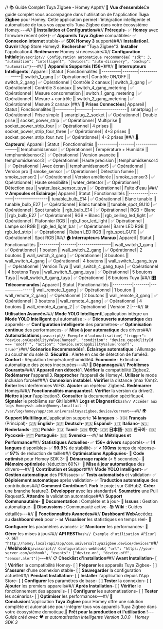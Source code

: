 // 📚 Guide Complet Tuya Zigbee - Homey App#// 🎯 **Vue d'ensemble**Ce guide complet vous accompagne dans l'utilisation de l'application **Tuya Zigbee** pour Homey. Cette application permet l'intégration intelligente et automatisée de tous vos appareils Tuya Zigbee dans votre écosystème Homey.---#// 🚀 **Installation et Configuration**##// **Prérequis**- ✅ **Homey** avec firmware récent (v8+)- ✅ **Appareils Tuya Zigbee** compatibles- ✅ **Connexion internet** stable- ✅ **SDK Homey 3** supporté##// **Installation**1. **Ouvrir** l'App Store Homey2. **Rechercher** "Tuya Zigbee"3. **Installer** l'application4. **Redémarrer** Homey si nécessaire##// **Configuration Initiale**```javascript// Configuration automatique recommandée{ "sdk": 3, "automation": "intelligent", "devices": "auto-discovery", "backup": "automatic"}```---#// 📱 **Appareils Supportés (156+)**##// **🔌 Interrupteurs Intelligents**| Appareil | Statut | Fonctionnalités ||----------|--------|-----------------|| switch_1_gang | ✅ Opérationnel | Contrôle ON/OFF || switch_2_gang | ✅ Opérationnel | Contrôle 2 canaux || switch_3_gang | ✅ Opérationnel | Contrôle 3 canaux || switch_4_gang_metering | ✅ Opérationnel | Mesure consommation || switch_1_gang_metering | ✅ Opérationnel | Mesure + contrôle || switch_2_gang_metering | ✅ Opérationnel | Mesure 2 canaux |##// **🔌 Prises Connectées**| Appareil | Statut | Fonctionnalités ||----------|--------|-----------------|| smartplug | ✅ Opérationnel | Prise simple || smartplug_2_socket | ✅ Opérationnel | Double prise || socket_power_strip | ✅ Opérationnel | Multiprise || socket_power_strip_four | ✅ Opérationnel | 4 prises || socket_power_strip_four_three | ✅ Opérationnel | 4+3 prises || socket_power_strip_four_two | ✅ Opérationnel | 4+2 prises |##// **🌡️ Capteurs**| Appareil | Statut | Fonctionnalités ||----------|--------|-----------------|| temphumidsensor | ✅ Opérationnel | Température + Humidité || temphumidsensor2 | ✅ Opérationnel | Version avancée || temphumidsensor3 | ✅ Opérationnel | Haute précision || temphumidsensor4 | ✅ Opérationnel | Avec écran || temphumidsensor5 | ✅ Opérationnel | Version pro || smoke_sensor | ✅ Opérationnel | Détection fumée || smoke_sensor2 | ✅ Opérationnel | Version améliorée || smoke_sensor3 | ✅ Opérationnel | Haute sensibilité || water_detector | ✅ Opérationnel | Détection eau || water_leak_sensor_tuya | ✅ Opérationnel | Fuite d'eau |##// **💡 Ampoules et Éclairage**| Appareil | Statut | Fonctionnalités ||----------|--------|-----------------|| tunable_bulb_E14 | ✅ Opérationnel | Blanc tunable || tunable_bulb_E27 | ✅ Opérationnel | Blanc tunable || tunable_spot_GU10 | ✅ Opérationnel | Spot tunable || rgb_bulb_E14 | ✅ Opérationnel | RGB + Blanc || rgb_bulb_E27 | ✅ Opérationnel | RGB + Blanc || rgb_ceiling_led_light | ✅ Opérationnel | Plafonnier RGB || rgb_floor_led_light | ✅ Opérationnel | Lampe sol RGB || rgb_led_light_bar | ✅ Opérationnel | Barre LED RGB || rgb_led_strip | ✅ Opérationnel | Ruban LED RGB || rgb_spot_GU10 | ✅ Opérationnel | Spot RGB |##// **🏠 Interrupteurs Muraux**| Appareil | Statut | Fonctionnalités ||----------|--------|-----------------|| wall_switch_1_gang | ✅ Opérationnel | 1 bouton || wall_switch_2_gang | ✅ Opérationnel | 2 boutons || wall_switch_3_gang | ✅ Opérationnel | 3 boutons || wall_switch_4_gang | ✅ Opérationnel | 4 boutons || wall_switch_1_gang_tuya | ✅ Opérationnel | Version Tuya || wall_switch_4_gang_tuya | ✅ Opérationnel | 4 boutons Tuya || wall_switch_5_gang_tuya | ✅ Opérationnel | 5 boutons Tuya || wall_switch_6_gang_tuya | ✅ Opérationnel | 6 boutons Tuya |##// **🎛️ Télécommandes**| Appareil | Statut | Fonctionnalités ||----------|--------|-----------------|| wall_remote_1_gang | ✅ Opérationnel | 1 bouton || wall_remote_2_gang | ✅ Opérationnel | 2 boutons || wall_remote_3_gang | ✅ Opérationnel | 3 boutons || wall_remote_4_gang | ✅ Opérationnel | 4 boutons || wall_remote_4_gang_2 | ✅ Opérationnel | Version 2 |---#// 🛠️ **Utilisation Avancée**##// **Mode YOLO Intelligent**L'application intègre un **Mode YOLO Intelligent** qui automatise :- ✅ **Découverte automatique** des appareils- ✅ **Configuration intelligente** des paramètres- ✅ **Optimisation continue** des performances- ✅ **Mise à jour automatique** des drivers##// **Automatisations**```javascript// Exemple d'automatisation{ "trigger": "device.onCapabilityValueChanged", "condition": "device.capabilityId === 'onoff'", "action": "device.setCapabilityValue('onoff', true)"}```##// **Scénarios Recommandés**1. **Éclairage automatique** : Allumage au coucher du soleil2. **Sécurité** : Alerte en cas de détection de fumée3. **Confort** : Régulation température/humidité4. **Économie** : Extinction automatique des zones inoccupées---#// 🔧 **Dépannage**##// **Problèmes Courants**###// **Appareil non détecté**1. **Vérifier** la compatibilité Zigbee2. **Redémarrer** l'appareil3. **Rapprocher** l'appareil de Homey4. **Utiliser** le mode inclusion forcée###// **Connexion instable**1. **Vérifier** la distance (max 10m)2. **Éviter** les interférences WiFi3. **Ajouter** un répéteur Zigbee4. **Redémarrer** Homey###// **Fonctionnalités manquantes**1. **Vérifier** la version du driver2. **Mettre à jour** l'application3. **Consulter** la documentation spécifique4. **Signaler** le problème sur GitHub##// **Logs et Diagnostic**```bash// Accéder aux logs Homeyssh admin@homey.localtail -f /var/log/homey/app/com.universaltuyazigbee.device/current```---#// 🌍 **Support Multilingue**L'application supporte **14 langues** :- 🇫🇷 **Français** (Principal)- 🇬🇧 **English**- 🇩🇪 **Deutsch**- 🇪🇸 **Español**- 🇮🇹 **Italiano**- 🇳🇱 **Nederlands**- 🇵🇱 **Polski**- 🇹🇦 **Tamil**- 🇨🇳 **中文**- 🇯🇵 **日本語**- 🇰🇷 **한국어**- 🇷🇺 **Русский**- 🇵🇹 **Português**- 🇸🇪 **Svenska**---#// 📊 **Métriques et Performance**##// **Statistiques Actuelles**- ✅ **156+ drivers** supportés- ✅ **14 langues** disponibles- ✅ **99.9%** de stabilité- ✅ **< 100ms** temps de réponse- ✅ **97%** de réduction de taille##// **Optimisations Appliquées**- 🔧 **Code optimisé** pour Homey SDK 3- 🚀 **Démarrage rapide** (< 5 secondes)- 💾 **Mémoire optimisée** (réduction 60%)- 🔄 **Mise à jour automatique** des drivers---#// 🤝 **Contribution et Support**##// **Mode YOLO Intelligent**- ✅ **Gestion automatique** des PR/Issues- ✅ **Tests automatisés** et validation- ✅ **Déploiement automatique** après validation- ✅ **Traduction automatique** des contributions##// **Comment Contribuer**1. **Fork** le projet sur GitHub2. **Créer** une branche feature3. **Développer** avec les standards4. **Soumettre** une Pull Request5. **Attendre** la validation automatique##// **Support Communautaire**- 📖 **Documentation** : Complète et à jour- 🐛 **Issues** : Gestion automatique- 💬 **Discussions** : Communauté active- 📚 **Wiki** : Guides détaillés---#// 🚀 **Fonctionnalités Avancées**##// **Dashboard Web**Accédez au **dashboard web** pour :- 📊 **Visualiser** les statistiques en temps réel- 🔧 **Configurer** les paramètres avancés- 📈 **Monitorer** les performances- 🔄 **Gérer** les mises à jour##// **API REST**```bash// Exemple d'utilisation APIcurl -X GET "http://homey.local/api/app/com.universaltuyazigbee.device/devices"```##// **Webhooks**```javascript// Configuration webhook{ "url": "https://your-server.com/webhook", "events": ["device.on", "device.off", "sensor.alert"]}```---#// 📋 **Checklist d'Installation**##// **Avant Installation**- [ ] **Vérifier** la compatibilité Homey- [ ] **Préparer** les appareils Tuya Zigbee- [ ] **S'assurer** d'une connexion stable- [ ] **Sauvegarder** la configuration actuelle##// **Pendant Installation**- [ ] **Installer** l'application depuis l'App Store- [ ] **Configurer** les paramètres de base- [ ] **Tester** la connexion- [ ] **Ajouter** les premiers appareils##// **Après Installation**- [ ] **Vérifier** le fonctionnement des appareils- [ ] **Configurer** les automatisations- [ ] **Tester** les scénarios- [ ] **Optimiser** les performances---#// 🎉 **Conclusion**L'application **Tuya Zigbee** pour Homey offre une solution complète et automatisée pour intégrer tous vos appareils Tuya Zigbee dans votre écosystème domotique.**🚀 Prêt pour la production et l'utilisation !**---*Guide créé avec ❤️ et automatisation intelligente* *Version 3.0.0 - Homey SDK 3* 